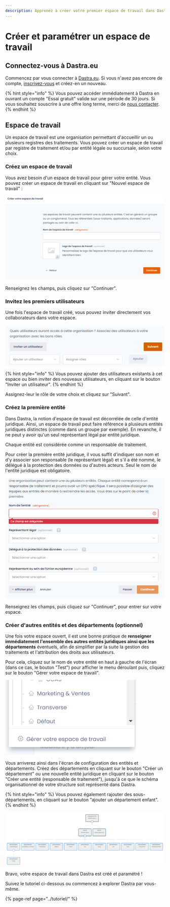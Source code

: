 ```yaml
---
description: Apprenez à créer votre premier espace de travail dans Dastra.
---
```


# Créer et paramétrer un espace de travail

## Connectez-vous à Dastra.eu 

Commencez par vous connecter à [Dastra.eu](https://www.dastra.eu/). Si vous n'avez pas encore de compte, [inscrivez-vous](https://app.dastra.eu/signup) et créez-en un nouveau.

{% hint style="info" %}
Vous pouvez accéder immédiatement à Dastra en ouvrant un compte "Essai gratuit" valide sur une période de 30 jours. Si vous souhaitez souscrire à une offre long terme,  merci de [nous contacter](https://www.dastra.eu/fr/contact?type=quote).
{% endhint %}

## Espace de travail

Un espace de travail est une organisation permettant d'accueillir un ou plusieurs registres des traitements. Vous pouvez créer un espace de travail par registre de traitement et/ou par entité légale ou succursale, selon votre choix.

### Créez un espace de travail

Vous avez besoin d'un espace de travail pour gérer votre entité. Vous pouvez créer un espace de travail en cliquant sur "Nouvel espace de travail" :

 

![](../../.gitbook/assets/image%20%283%29.png)

Renseignez les champs, puis cliquez sur "Continuer".

### Invitez les premiers utilisateurs

Une fois l'espace de travail créé, vous pouvez inviter directement vos collaborateurs dans votre espace. 

![](../../.gitbook/assets/image%20%2830%29.png)

{% hint style="info" %}
Vous pouvez ajouter des utilisateurs existants à cet espace ou bien inviter des nouveaux utilisateurs, en cliquant sur le bouton "Inviter un utilisateur".
{% endhint %}

Assignez-leur le rôle de votre choix et cliquez sur "Suivant".

### Créez la première entité 

Dans Dastra, la notion d'espace de travail est décorrélée de celle d'entité juridique. Ainsi, un espace de travail peut faire référence à plusieurs entités juridiques distinctes \(comme dans un groupe par exemple\). En revanche, il ne peut y avoir qu'un seul représentant légal par entité juridique.

Chaque entité est considérée comme un responsable de traitement. 

Pour créer la première entité juridique, il vous suffit d'indiquer son nom et d'y associer son responsable \(le représentant légal\) et s'il a été nommé, le délégué à la protection des données ou d'autres acteurs. Seul le nom de l'entité juridique est obligatoire.

![](../../.gitbook/assets/image%20%28159%29.png)

Renseignez les champs, puis cliquez sur "Continuer", pour entrer sur votre espace.

### Créer d'autres entités et des départements \(optionnel\)

Une fois votre espace ouvert, il est une bonne pratique de **renseigner immédiatement l'ensemble des autres entités juridiques ainsi que les départements** éventuels, afin de simplifier par la suite la gestion des traitements et l'attribution des droits aux utilisateurs.

Pour cela, cliquez sur le nom de votre entité en haut à gauche de l'écran \(dans ce cas, le bouton "Test"\) pour afficher le menu déroulant puis, cliquez sur le bouton "Gérer votre espace de travail".

![](../../.gitbook/assets/image%20%28176%29.png)

Vous arriverez ainsi dans l'écran de configuration des entités et départements. Créez des départements en cliquant sur le bouton "Créer un département" ou une nouvelle entité juridique en cliquant sur le bouton "Créer une entité \(responsable de traitement"\), jusqu'à ce que le schéma organisationnel de votre structure soit représenté dans Dastra.

{% hint style="info" %}
Vous pouvez également rajouter des sous-départements, en cliquant sur le bouton "ajouter un département enfant".
{% endhint %}

![La vision &quot;Organigramme&quot; g&#xE9;n&#xE9;r&#xE9;e dans Dastra.](../../.gitbook/assets/image%20%28125%29.png)

Bravo, votre espace de travail dans Dastra est créé et paramétré ! 

Suivez le tutoriel ci-dessous ou commencez à explorer Dastra par vous-même. 

{% page-ref page="../tutoriel/" %}












